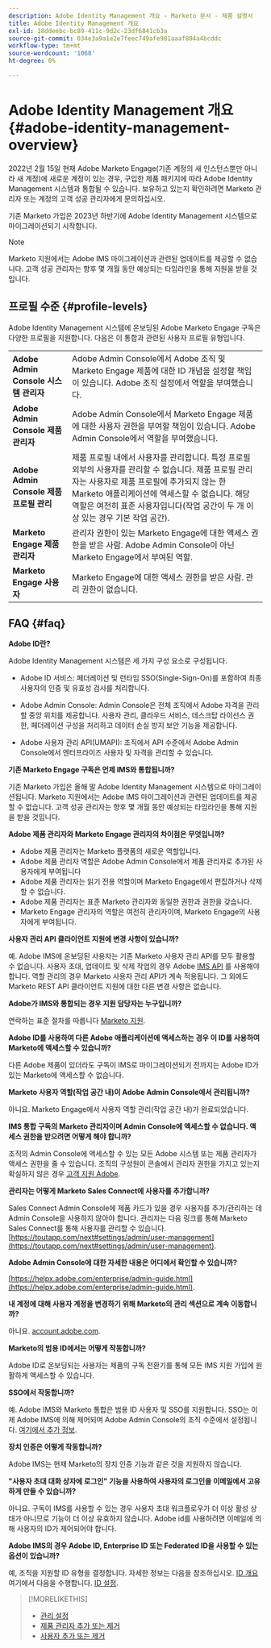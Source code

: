 ```yaml
---
description: Adobe Identity Management 개요 - Marketo 문서 - 제품 설명서
title: Adobe Identity Management 개요
exl-id: 18ddeebc-bc89-411c-9d2c-23df6841cb3a
source-git-commit: 034e3a9a1e2e7feec749afe981aaaf804a4bcddc
workflow-type: tm+mt
source-wordcount: '1068'
ht-degree: 0%

---
```


# Adobe Identity Management 개요 {#adobe-identity-management-overview}

2022년 2월 15일 현재 Adobe Marketo Engage(기존 계정의 새 인스턴스뿐만 아니라 새 계정)에 새로운 계정이 있는 경우, 구입한 제품 패키지에 따라 Adobe Identity Management 시스템과 통합될 수 있습니다. 보유하고 있는지 확인하려면 Marketo 관리자 또는 계정의 고객 성공 관리자에게 문의하십시오.

기존 Marketo 가입은 2023년 하반기에 Adobe Identity Management 시스템으로 마이그레이션되기 시작합니다.

>[!NOTE]
>
>Marketo 지원에서는 Adobe IMS 마이그레이션과 관련된 업데이트를 제공할 수 없습니다. 고객 성공 관리자는 향후 몇 개월 동안 예상되는 타임라인을 통해 지원을 받을 것입니다.

## 프로필 수준 {#profile-levels}

Adobe Identity Management 시스템에 온보딩된 Adobe Marketo Engage 구독은 다양한 프로필을 지원합니다. 다음은 이 통합과 관련된 사용자 프로필 유형입니다.

<table>
 <tr>
  <td><strong>Adobe Admin Console 시스템 관리자</strong></td>
  <td>Adobe Admin Console에서 Adobe 조직 및 Marketo Engage 제품에 대한 ID 개념을 설정할 책임이 있습니다. Adobe 조직 설정에서 역할을 부여했습니다.</td>
 </tr>
 <tr>
  <td><strong>Adobe Admin Console 제품 관리자</strong></td>
  <td>Adobe Admin Console에서 Marketo Engage 제품에 대한 사용자 권한을 부여할 책임이 있습니다. Adobe Admin Console에서 역할을 부여했습니다.</td>
 </tr>
 <tr>
  <td><strong>Adobe Admin Console 제품 프로필 관리</strong></td>
  <td>제품 프로필 내에서 사용자를 관리합니다. 특정 프로필 외부의 사용자를 관리할 수 없습니다. 제품 프로필 관리자는 사용자로 제품 프로필에 추가되지 않는 한 Marketo 애플리케이션에 액세스할 수 없습니다. 해당 역할은 여전히 표준 사용자입니다(작업 공간이 두 개 이상 있는 경우 기본 작업 공간).
</td>
 </tr>
 <tr>
  <td><strong>Marketo Engage 제품 관리자</strong></td>
  <td>관리자 권한이 있는 Marketo Engage에 대한 액세스 권한을 받은 사람. Adobe Admin Console이 아닌 Marketo Engage에서 부여된 역할.</td>
 </tr>
 <tr>
  <td><strong>Marketo Engage 사용자</strong></td>
  <td>Marketo Engage에 대한 액세스 권한을 받은 사람. 관리 권한이 없습니다.</td>
 </tr>
</table>

## FAQ {#faq}

**Adobe ID란?**

Adobe Identity Management 시스템은 세 가지 구성 요소로 구성됩니다.

* Adobe ID 서비스: 페더레이션 및 런타임 SSO(Single-Sign-On)를 포함하여 최종 사용자의 인증 및 유효성 검사를 처리합니다.

* Adobe Admin Console: Admin Console은 전체 조직에서 Adobe 자격을 관리할 중앙 위치를 제공합니다. 사용자 관리, 클라우드 서비스, 데스크탑 라이선스 권한, 페더레이션 구성을 처리하고 데이터 손실 방지 보안 기능을 제공합니다.

* Adobe 사용자 관리 API(UMAPI): 조직에서 API 수준에서 Adobe Admin Console에서 엔터프라이즈 사용자 및 자격을 관리할 수 있습니다.

**기존 Marketo Engage 구독은 언제 IMS와 통합됩니까?**

기존 Marketo 가입은 올해 말 Adobe Identity Management 시스템으로 마이그레이션됩니다. Marketo 지원에서는 Adobe IMS 마이그레이션과 관련된 업데이트를 제공할 수 없습니다. 고객 성공 관리자는 향후 몇 개월 동안 예상되는 타임라인을 통해 지원을 받을 것입니다.

**Adobe 제품 관리자와 Marketo Engage 관리자의 차이점은 무엇입니까?**

* Adobe 제품 관리자는 Marketo 플랫폼의 새로운 역할입니다.
* Adobe 제품 관리자 역할은 Adobe Admin Console에서 제품 관리자로 추가된 사용자에게 부여됩니다
* Adobe 제품 관리자는 읽기 전용 역할이며 Marketo Engage에서 편집하거나 삭제할 수 없습니다.
* Adobe 제품 관리자는 표준 Marketo 관리자와 동일한 권한과 권한을 갖습니다.
* Marketo Engage 관리자의 역할은 여전히 관리자이며, Marketo Engage의 사용자에게 부여됩니다.

**사용자 관리 API 클라이언트 지원에 변경 사항이 있습니까?**

예. Adobe IMS에 온보딩된 사용자는 기존 Marketo 사용자 관리 API를 모두 활용할 수 없습니다. 사용자 초대, 업데이트 및 삭제 작업의 경우 Adobe [IMS API](https://www.adobe.io/apis/experienceplatform/umapi-new.html) 를 사용해야 합니다. 역할 관리의 경우 Marketo 사용자 관리 API가 계속 적용됩니다. 그 외에도 Marketo REST API 클라이언트 지원에 대한 다른 변경 사항은 없습니다.

**Adobe가 IMS와 통합되는 경우 지원 담당자는 누구입니까?**

연락하는 표준 절차를 따릅니다 [Marketo 지원](https://nation.marketo.com/t5/support/ct-p/Support).

**Adobe ID를 사용하여 다른 Adobe 애플리케이션에 액세스하는 경우 이 ID를 사용하여 Marketo에 액세스할 수 있습니까?**

다른 Adobe 제품이 있더라도 구독이 IMS로 마이그레이션되기 전까지는 Adobe ID가 있는 Marketo에 액세스할 수 없습니다.

**Marketo 사용자 역할(작업 공간 내)이 Adobe Admin Console에서 관리됩니까?**

아니요. Marketo Engage에서 사용자 역할 관리(작업 공간 내)가 완료되었습니다.

**IMS 통합 구독의 Marketo 관리자이며 Admin Console에 액세스할 수 없습니다. 액세스 권한을 받으려면 어떻게 해야 합니까?**

조직의 Admin Console에 액세스할 수 있는 모든 Adobe 시스템 또는 제품 관리자가 액세스 권한을 줄 수 있습니다. 조직의 구성원이 콘솔에서 관리자 권한을 가지고 있는지 확실하지 않은 경우 [고객 지원 Adobe](https://helpx.adobe.com/contact.html).

**관리자는 어떻게 Marketo Sales Connect에 사용자를 추가합니까?**

Sales Connect Admin Console에 제품 카드가 있을 경우 사용자를 추가/관리하는 데 Admin Console을 사용하지 않아야 합니다. 관리자는 다음 링크를 통해 Marketo Sales Connect를 통해 사용자를 관리할 수 있습니다. [https://toutapp.com/next#settings/admin/user-management](https://toutapp.com/next#settings/admin/user-management).

**Adobe Admin Console에 대한 자세한 내용은 어디에서 확인할 수 있습니까?**

[https://helpx.adobe.com/enterprise/admin-guide.html](https://helpx.adobe.com/enterprise/admin-guide.html).

**내 계정에 대해 사용자 계정을 변경하기 위해 Marketo의 관리 섹션으로 계속 이동합니까?**

아니요. [account.adobe.com](https://account.adobe.com).

**Marketo의 범용 ID에서는 어떻게 작동합니까?**

Adobe ID로 온보딩되는 사용자는 제품의 구독 전환기를 통해 모든 IMS 지원 가입에 원활하게 액세스할 수 있습니다.

**SSO에서 작동합니까?**

예. Adobe IMS와 Marketo 통합은 범용 ID 사용자 및 SSO를 지원합니다. SSO는 이제 Adobe IMS에 의해 제어되며 Adobe Admin Console의 조직 수준에서 설정됩니다. [여기에서 추가 정보](https://helpx.adobe.com/enterprise/using/set-up-identity.html).

**장치 인증은 어떻게 작동합니까?**

Adobe IMS는 현재 Marketo의 장치 인증 기능과 같은 것을 지원하지 않습니다.

**&quot;사용자 초대 대화 상자에 로그인&quot; 기능을 사용하여 사용자의 로그인을 이메일에서 고유하게 만들 수 있습니까?**

아니요. 구독이 IMS를 사용할 수 있는 경우 사용자 초대 워크플로우가 더 이상 활성 상태가 아니므로 기능이 더 이상 유효하지 않습니다. Adobe id를 사용하려면 이메일에 의해 사용자의 ID가 제어되어야 합니다.

**Adobe IMS의 경우 Adobe ID, Enterprise ID 또는 Federated ID을 사용할 수 있는 옵션이 있습니까?**

예, 조직을 지원할 ID 유형을 결정합니다. 자세한 정보는 다음을 참조하십시오. [ID 개요](https://helpx.adobe.com/enterprise/using/identity.html) 여기에서 다음을 수행합니다. [ID 설정](https://helpx.adobe.com/enterprise/using/set-up-identity.html).

>[!MORELIKETHIS]
>
>* [관리 설정](/help/marketo/product-docs/administration/marketo-with-adobe-identity/admin-setup.md)
>* [제품 관리자 추가 또는 제거](/help/marketo/product-docs/administration/marketo-with-adobe-identity/add-or-remove-a-product-admin.md)
>* [사용자 추가 또는 제거](/help/marketo/product-docs/administration/marketo-with-adobe-identity/add-or-remove-a-user.md)

